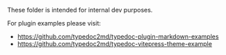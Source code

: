 These folder is intended for internal dev purposes.

For plugin examples please visit:

- https://github.com/typedoc2md/typedoc-plugin-markdown-examples
- https://github.com/typedoc2md/typedoc-vitepress-theme-example
